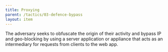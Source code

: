 ```yaml
---
title: Proxying
parent: /tactics/03-defence-bypass
layout: item
---
```


<p>The adversary seeks to obfuscate the origin of their activity and bypass IP and geo-blocking by using a server application or appliance that acts as an intermediary for requests from clients to the web app.</p>
